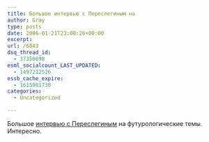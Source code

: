 ```yaml
---
title: Большое интервью с Переслегиным на
author: Gray
type: posts
date: 2006-01-21T23:00:26+00:00
excerpt:
url: /6843
dsq_thread_id:
  - 37356698
esml_socialcount_LAST_UPDATED:
  - 1497212526
essb_cache_expire:
  - 1615901730
categories:
  - Uncategorized

---
```








Большое <a href="http://expert.ru/politics/2006/01/interview_pereslegin/" target="_blank">интервью с Переслегиным</a> на футурологические темы. Интересно.